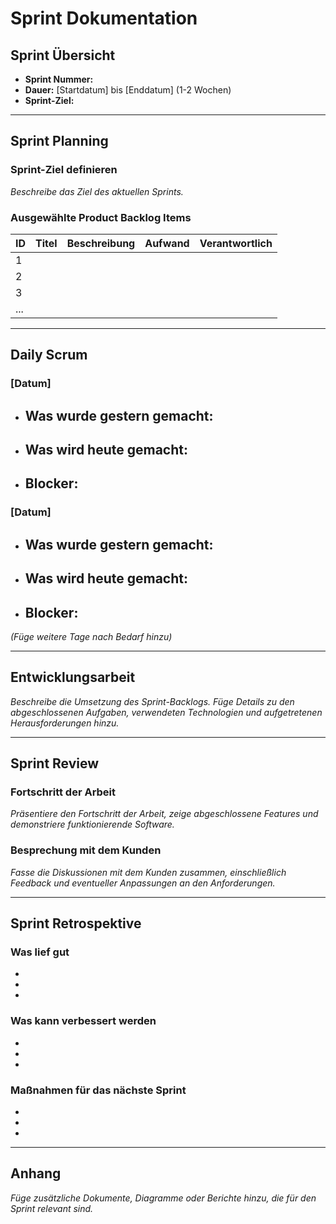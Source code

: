 # Sprint Dokumentation

## Sprint Übersicht
- **Sprint Nummer:** 
- **Dauer:** [Startdatum] bis [Enddatum] (1-2 Wochen)
- **Sprint-Ziel:** 

---

## Sprint Planning

### Sprint-Ziel definieren
*Beschreibe das Ziel des aktuellen Sprints.*

### Ausgewählte Product Backlog Items
| ID | Titel | Beschreibung | Aufwand | Verantwortlich |
|----|-------|--------------|---------|----------------|
| 1  |       |              |         |                |
| 2  |       |              |         |                |
| 3  |       |              |         |                |
| ...|       |              |         |                |

---

## Daily Scrum

### [Datum]
- **Was wurde gestern gemacht:**
  - 
- **Was wird heute gemacht:**
  - 
- **Blocker:**
  - 

### [Datum]
- **Was wurde gestern gemacht:**
  - 
- **Was wird heute gemacht:**
  - 
- **Blocker:**
  - 

*(Füge weitere Tage nach Bedarf hinzu)*

---

## Entwicklungsarbeit

*Beschreibe die Umsetzung des Sprint-Backlogs. Füge Details zu den abgeschlossenen Aufgaben, verwendeten Technologien und aufgetretenen Herausforderungen hinzu.*

---

## Sprint Review

### Fortschritt der Arbeit
*Präsentiere den Fortschritt der Arbeit, zeige abgeschlossene Features und demonstriere funktionierende Software.*

### Besprechung mit dem Kunden
*Fasse die Diskussionen mit dem Kunden zusammen, einschließlich Feedback und eventueller Anpassungen an den Anforderungen.*

---

## Sprint Retrospektive

### Was lief gut
- 
- 
- 

### Was kann verbessert werden
- 
- 
- 

### Maßnahmen für das nächste Sprint
- 
- 
- 

---

## Anhang
*Füge zusätzliche Dokumente, Diagramme oder Berichte hinzu, die für den Sprint relevant sind.*

